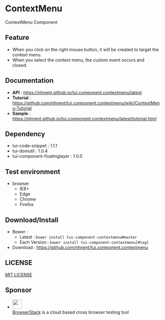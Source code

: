 ContextMenu
===============
ContextMenu Component

## Feature
* When you click on the right mouse button, it will be created to target the context menu.
* When you select the context menu, the custom event occurs and closed.

## Documentation
* **API** : https://nhnent.github.io/tui.component.contextmenu/latest
* **Tutorial** : https://github.com/nhnent/tui.component.contextmenu/wiki/ContextMenu-Tutorial
* **Sample** : https://nhnent.github.io/tui.component.contextmenu/latest/tutorial.html

## Dependency
* tui-code-snippet : 1.1.1
* tui-domutil : 1.0.4
* tui-component-floatinglayer : 1.0.0

## Test environment
* browser
	* IE8+
	* Edge
	* Chrome
	* Firefox

## Download/Install
* Bower :
   * Latest : `bower install tui-component-contextmenu#master`
   * Each Version : `bower install tui-component-contextmenu[#tag]`
* Download : https://github.com/nhnent/tui.component.contextmenu

## LICENSE
[MIT LICENSE](LICENSE)

## Sponsor
* <img src="https://cloud.githubusercontent.com/assets/12269563/12287774/8cf4d2c0-ba12-11e5-9fa8-0a9c452cca05.png" height="30"><br>
 [BrowserStack](https://www.browserstack.com/) is a cloud based cross browser testing tool
